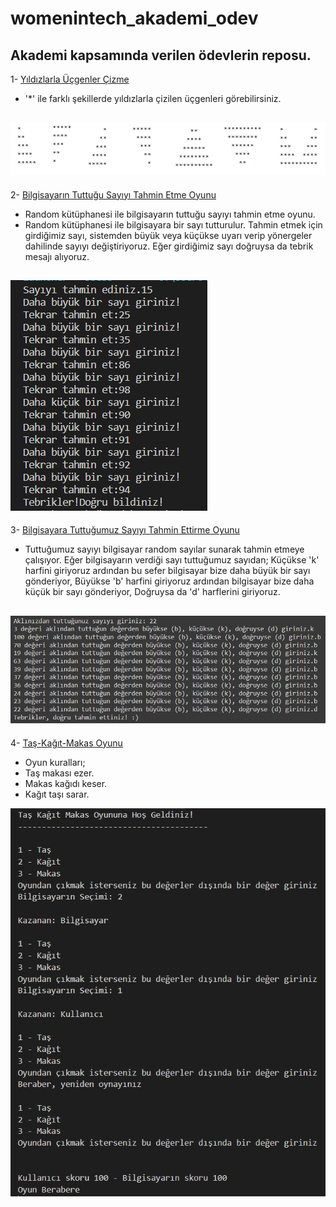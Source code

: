 # womenintech_akademi_odev
Akademi kapsamında verilen ödevlerin reposu.
------------

1- [Yıldızlarla Üçgenler Çizme](https://github.com/ruveydacerenyilmaz/womenintech_akademi_odev/blob/main/ucgenler.ipynb)
* '*' ile farklı şekillerde yıldızlarla çizilen üçgenleri görebilirsiniz.

![Ucgenler](https://github.com/ruveydacerenyilmaz/womenintech_akademi_odev/blob/main/images/image.png) 
------------

2- [Bilgisayarın Tuttuğu Sayıyı Tahmin Etme Oyunu](https://github.com/ruveydacerenyilmaz/womenintech_akademi_odev/blob/main/random.py)
* Random kütüphanesi ile bilgisayarın tuttuğu sayıyı tahmin etme oyunu.
* Random kütüphanesi ile bilgisayara bir sayı tutturulur. Tahmin etmek için girdiğimiz sayı, sistemden büyük veya küçükse uyarı verip yönergeler dahilinde sayıyı değiştiriyoruz. Eğer girdiğimiz sayı doğruysa da tebrik mesajı alıyoruz.

![RandomNumber](https://github.com/ruveydacerenyilmaz/womenintech_akademi_odev/blob/main/images/random.png)
------------

3- [Bilgisayara  Tuttuğumuz Sayıyı Tahmin Ettirme Oyunu](https://github.com/ruveydacerenyilmaz/womenintech_akademi_odev/blob/main/computer_guess.ipynb)
* Tuttuğumuz sayıyı bilgisayar random sayılar sunarak tahmin etmeye çalışıyor. Eğer bilgisayarın verdiği sayı tuttuğumuz sayıdan; 
Küçükse 'k' harfini giriyoruz ardından bu sefer bilgisayar bize daha büyük bir sayı gönderiyor,
Büyükse 'b' harfini giriyoruz ardından bilgisayar bize daha küçük bir sayı gönderiyor, 
Doğruysa da 'd' harflerini giriyoruz. 

![ComputerGuess](https://github.com/ruveydacerenyilmaz/womenintech_akademi_odev/blob/main/images/computerguess.png)
------------

4- [Taş-Kağıt-Makas Oyunu](https://github.com/ruveydacerenyilmaz/womenintech_akademi_odev/blob/main/rock_raper_scissors.ipynb)
* Oyun kuralları;
* Taş makası ezer.
* Makas kağıdı keser.
* Kağıt taşı sarar.

![rockPaperScissors](https://github.com/ruveydacerenyilmaz/womenintech_akademi_odev/blob/main/images/rockPaperScissors.png)
